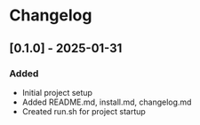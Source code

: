 # Changelog

## [0.1.0] - 2025-01-31
### Added
- Initial project setup
- Added README.md, install.md, changelog.md
- Created run.sh for project startup
